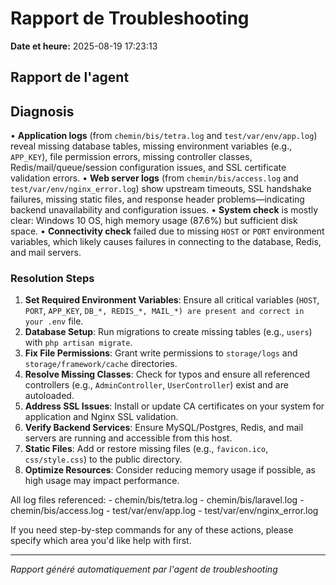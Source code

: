 # Rapport de Troubleshooting

**Date et heure:** 2025-08-19 17:23:13

## Rapport de l'agent

## Diagnosis

• **Application logs** (from `chemin/bis/tetra.log` and `test/var/env/app.log`) reveal missing database tables, missing environment variables (e.g., `APP_KEY`), file permission errors, missing controller classes, Redis/mail/queue/session configuration issues, and SSL certificate validation errors.
• **Web server logs** (from `chemin/bis/access.log` and `test/var/env/nginx_error.log`) show upstream timeouts, SSL handshake failures, missing static files, and response header problems—indicating backend unavailability and configuration issues.
• **System check** is mostly clear: Windows 10 OS, high memory usage (87.6%) but sufficient disk space.
• **Connectivity check** failed due to missing `HOST` or `PORT` environment variables, which likely causes failures in connecting to the database, Redis, and mail servers.

### Resolution Steps

1. **Set Required Environment Variables**: Ensure all critical variables (`HOST`, `PORT`, `APP_KEY`, `DB_*, REDIS_*, MAIL_*) are present and correct in your .env` file.
2. **Database Setup**: Run migrations to create missing tables (e.g., `users`) with `php artisan migrate`.
3. **Fix File Permissions**: Grant write permissions to `storage/logs` and `storage/framework/cache` directories.
4. **Resolve Missing Classes**: Check for typos and ensure all referenced controllers (e.g., `AdminController`, `UserController`) exist and are autoloaded.
5. **Address SSL Issues**: Install or update CA certificates on your system for application and Nginx SSL validation.
6. **Verify Backend Services**: Ensure MySQL/Postgres, Redis, and mail servers are running and accessible from this host.
7. **Static Files**: Add or restore missing files (e.g., `favicon.ico`, `css/style.css`) to the public directory.
8. **Optimize Resources**: Consider reducing memory usage if possible, as high usage may impact performance.

All log files referenced: - chemin/bis/tetra.log - chemin/bis/laravel.log - chemin/bis/access.log - test/var/env/app.log - test/var/env/nginx_error.log

If you need step-by-step commands for any of these actions, please specify which area you'd like help with first.

---
*Rapport généré automatiquement par l'agent de troubleshooting*
